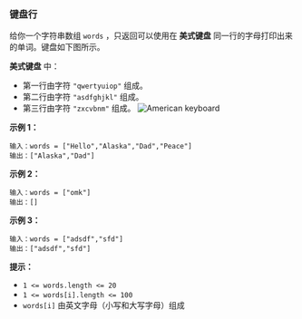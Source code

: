 ### 键盘行 ###
给你一个字符串数组 `words` ，只返回可以使用在 **美式键盘** 同一行的字母打印出来的单词。键盘如下图所示。

**美式键盘** 中：

* 第一行由字符 `"qwertyuiop"` 组成。
* 第二行由字符 `"asdfghjkl"` 组成。
* 第三行由字符 `"zxcvbnm"` 组成。
![American keyboard](https://assets.leetcode-cn.com/aliyun-lc-upload/uploads/2018/10/12/keyboard.png)



**示例 1：**

```
输入：words = ["Hello","Alaska","Dad","Peace"]
输出：["Alaska","Dad"]
```

**示例 2：**

```
输入：words = ["omk"]
输出：[]
```

**示例 3：**

```
输入：words = ["adsdf","sfd"]
输出：["adsdf","sfd"]
```



**提示：**

* `1 <= words.length <= 20`
* `1 <= words[i].length <= 100`
* `words[i]` 由英文字母（小写和大写字母）组成

